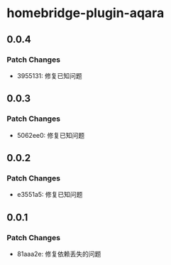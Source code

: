 # homebridge-plugin-aqara

## 0.0.4

### Patch Changes

- 3955131: 修复已知问题

## 0.0.3

### Patch Changes

- 5062ee0: 修复已知问题

## 0.0.2

### Patch Changes

- e3551a5: 修复已知问题

## 0.0.1

### Patch Changes

- 81aaa2e: 修复依赖丢失的问题

